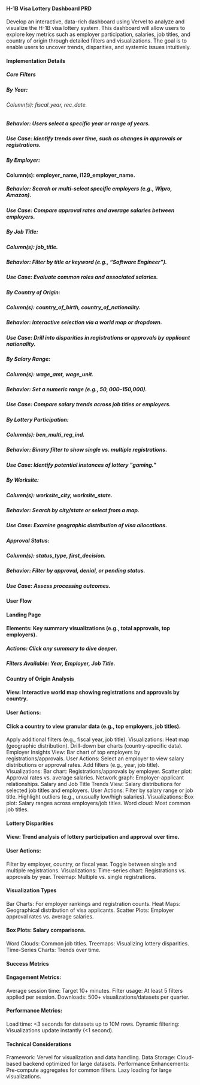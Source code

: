 #### H-1B Visa Lottery Dashboard PRD

Develop an interactive, data-rich dashboard using Vervel to analyze and visualize the H-1B visa lottery system. This dashboard will allow users to explore key metrics such as employer participation, salaries, job titles, and country of origin through detailed filters and visualizations. The goal is to enable users to uncover trends, disparities, and systemic issues intuitively.

#### Implementation Details
##### Core Filters
##### By Year:
###### Column(s): fiscal_year, rec_date.
##### Behavior: Users select a specific year or range of years.
##### Use Case: Identify trends over time, such as changes in approvals or registrations.
##### By Employer:
#### Column(s): employer_name, i129_employer_name.
##### Behavior: Search or multi-select specific employers (e.g., Wipro, Amazon).
##### Use Case: Compare approval rates and average salaries between employers.
##### By Job Title:
##### Column(s): job_title.
##### Behavior: Filter by title or keyword (e.g., “Software Engineer”).
##### Use Case: Evaluate common roles and associated salaries.
##### By Country of Origin:
##### Column(s): country_of_birth, country_of_nationality.
##### Behavior: Interactive selection via a world map or dropdown.
##### Use Case: Drill into disparities in registrations or approvals by applicant nationality.
##### By Salary Range:
##### Column(s): wage_amt, wage_unit.
##### Behavior: Set a numeric range (e.g., $50,000–$150,000).
##### Use Case: Compare salary trends across job titles or employers.
##### By Lottery Participation:
##### Column(s): ben_multi_reg_ind.
##### Behavior: Binary filter to show single vs. multiple registrations.
##### Use Case: Identify potential instances of lottery "gaming."
##### By Worksite:
##### Column(s): worksite_city, worksite_state.
##### Behavior: Search by city/state or select from a map.
##### Use Case: Examine geographic distribution of visa allocations.
##### Approval Status:
##### Column(s): status_type, first_decision.
##### Behavior: Filter by approval, denial, or pending status.
##### Use Case: Assess processing outcomes.

#### User Flow
#### Landing Page
#### Elements: Key summary visualizations (e.g., total approvals, top employers).
##### Actions: Click any summary to dive deeper.
##### Filters Available: Year, Employer, Job Title.
#### Country of Origin Analysis
#### View: Interactive world map showing registrations and approvals by country.
#### User Actions:
#### Click a country to view granular data (e.g., top employers, job titles).
Apply additional filters (e.g., fiscal year, job title).
Visualizations:
Heat map (geographic distribution).
Drill-down bar charts (country-specific data).
Employer Insights
View: Bar chart of top employers by registrations/approvals.
User Actions:
Select an employer to view salary distributions or approval rates.
Add filters (e.g., year, job title).
Visualizations:
Bar chart: Registrations/approvals by employer.
Scatter plot: Approval rates vs. average salaries.
Network graph: Employer-applicant relationships.
Salary and Job Title Trends
View: Salary distributions for selected job titles and employers.
User Actions:
Filter by salary range or job title.
Highlight outliers (e.g., unusually low/high salaries).
Visualizations:
Box plot: Salary ranges across employers/job titles.
Word cloud: Most common job titles.
#### Lottery Disparities
#### View: Trend analysis of lottery participation and approval over time.
#### User Actions:
Filter by employer, country, or fiscal year.
Toggle between single and multiple registrations.
Visualizations:
Time-series chart: Registrations vs. approvals by year.
Treemap: Multiple vs. single registrations.

#### Visualization Types
Bar Charts: For employer rankings and registration counts.
Heat Maps: Geographical distribution of visa applicants.
Scatter Plots: Employer approval rates vs. average salaries.
#### Box Plots: Salary comparisons.
Word Clouds: Common job titles.
Treemaps: Visualizing lottery disparities.
Time-Series Charts: Trends over time.

#### Success Metrics
#### Engagement Metrics:
Average session time: Target 10+ minutes.
Filter usage: At least 5 filters applied per session.
Downloads: 500+ visualizations/datasets per quarter.
#### Performance Metrics:
Load time: <3 seconds for datasets up to 10M rows.
Dynamic filtering: Visualizations update instantly (<1 second).

#### Technical Considerations
Framework: Vervel for visualization and data handling.
Data Storage: Cloud-based backend optimized for large datasets.
Performance Enhancements:
Pre-compute aggregates for common filters.
Lazy loading for large visualizations.


